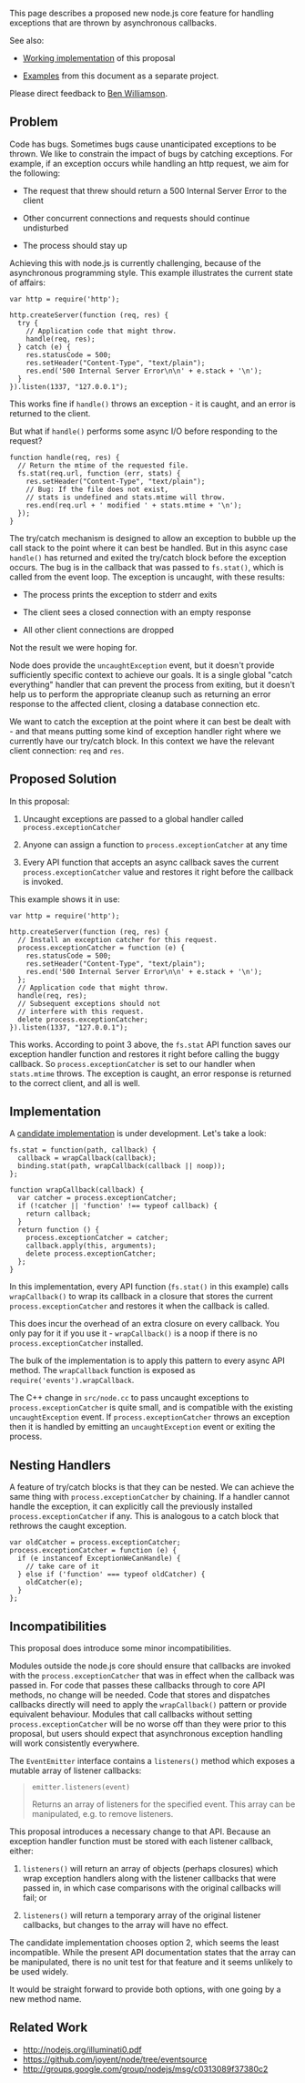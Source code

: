 This page describes a proposed new node.js core feature for handling exceptions that are thrown by asynchronous callbacks.

See also:

* [Working implementation][implementation] of this proposal

* [Examples][examples] from this document as a separate project.

Please direct feedback to [Ben Williamson](mailto:benw@pobox.com).

## Problem

Code has bugs. Sometimes bugs cause unanticipated exceptions to be thrown. We like to constrain the impact of bugs by catching exceptions. For example, if an exception occurs while handling an http request, we aim for the following:

* The request that threw should return a 500 Internal Server Error to the client

* Other concurrent connections and requests should continue undisturbed

* The process should stay up

Achieving this with node.js is currently challenging, because of the asynchronous programming style. This example illustrates the current state of affairs:

    var http = require('http');

    http.createServer(function (req, res) {
      try {
        // Application code that might throw.
        handle(req, res);
      } catch (e) {
        res.statusCode = 500;
        res.setHeader("Content-Type", "text/plain");
        res.end('500 Internal Server Error\n\n' + e.stack + '\n');
      }
    }).listen(1337, "127.0.0.1");

This works fine if `handle()` throws an exception - it is caught, and an error is returned to the client.

But what if `handle()` performs some async I/O before responding to the request?

    function handle(req, res) {
      // Return the mtime of the requested file.
      fs.stat(req.url, function (err, stats) {
        res.setHeader("Content-Type", "text/plain");
        // Bug: If the file does not exist,
        // stats is undefined and stats.mtime will throw.
        res.end(req.url + ' modified ' + stats.mtime + '\n');
      });
    }

The try/catch mechanism is designed to allow an exception to bubble up the call stack to the point where it can best be handled. But in this async case `handle()` has returned and exited the try/catch block before the exception occurs. The bug is in the callback that was passed to `fs.stat()`, which is called from the event loop. The exception is uncaught, with these results:

* The process prints the exception to stderr and exits

* The client sees a closed connection with an empty response

* All other client connections are dropped

Not the result we were hoping for.

Node does provide the `uncaughtException` event, but it doesn't provide sufficiently specific context to achieve our goals. It is a single global "catch everything" handler that can prevent the process from exiting, but it doesn't help us to perform the appropriate cleanup such as returning an error response to the affected client, closing a database connection etc.

We want to catch the exception at the point where it can best be dealt with - and that means putting some kind of exception handler right where we currently have our try/catch block. In this context we have the relevant client connection: `req` and `res`.

## Proposed Solution

In this proposal:

1. Uncaught exceptions are passed to a global handler called `process.exceptionCatcher`

2. Anyone can assign a function to `process.exceptionCatcher` at any time

3. Every API function that accepts an async callback saves the current `process.exceptionCatcher` value and restores it right before the callback is invoked.

This example shows it in use:

    var http = require('http');

    http.createServer(function (req, res) {
      // Install an exception catcher for this request.
      process.exceptionCatcher = function (e) {
        res.statusCode = 500;
        res.setHeader("Content-Type", "text/plain");
        res.end('500 Internal Server Error\n\n' + e.stack + '\n');
      };
      // Application code that might throw.
      handle(req, res);
      // Subsequent exceptions should not
      // interfere with this request.
      delete process.exceptionCatcher;
    }).listen(1337, "127.0.0.1");

This works. According to point 3 above, the `fs.stat` API function saves our exception handler function and restores it right before calling the buggy callback. So `process.exceptionCatcher` is set to our handler when `stats.mtime` throws. The exception is caught, an error response is returned to the correct client, and all is well.

## Implementation

A [candidate implementation][implementation] is under development. Let's take a look:

    fs.stat = function(path, callback) {
      callback = wrapCallback(callback);
      binding.stat(path, wrapCallback(callback || noop));
    };

    function wrapCallback(callback) {
      var catcher = process.exceptionCatcher;
      if (!catcher || 'function' !== typeof callback) {
        return callback;
      }
      return function () {
        process.exceptionCatcher = catcher;
        callback.apply(this, arguments);
        delete process.exceptionCatcher;
      };
    }

In this implementation, every API function (`fs.stat()` in this example) calls `wrapCallback()` to wrap its callback in a closure that stores the current `process.exceptionCatcher` and restores it when the callback is called.

This does incur the overhead of an extra closure on every callback. You only pay for it if you use it - `wrapCallback()` is a noop if there is no `process.exceptionCatcher` installed.

The bulk of the implementation is to apply this pattern to every async API method. The `wrapCallback` function is exposed as `require('events').wrapCallback`.

The C++ change in `src/node.cc` to pass uncaught exceptions to `process.exceptionCatcher` is quite small, and is compatible with the existing `uncaughtException` event. If `process.exceptionCatcher` throws an exception then it is handled by emitting an `uncaughtException` event or exiting the process.

## Nesting Handlers

A feature of try/catch blocks is that they can be nested. We can achieve the same thing with `process.exceptionCatcher` by chaining. If a handler cannot handle the exception, it can explicitly call the previously installed `process.exceptionCatcher` if any. This is analogous to a catch block that rethrows the caught exception. 

    var oldCatcher = process.exceptionCatcher;
    process.exceptionCatcher = function (e) {
      if (e instanceof ExceptionWeCanHandle) {
        // take care of it
      } else if ('function' === typeof oldCatcher) {
        oldCatcher(e);
      } 
    };

## Incompatibilities

This proposal does introduce some minor incompatibilities.

Modules outside the node.js core should ensure that callbacks are invoked with the `process.exceptionCatcher` that was in effect when the callback was passed in. For code that passes these callbacks through to core API methods, no change will be needed. Code that stores and dispatches callbacks directly will need to apply the `wrapCallback()` pattern or provide equivalent behaviour. Modules that call callbacks without setting `process.exceptionCatcher` will be no worse off than they were prior to this proposal, but users should expect that asynchronous exception handling will work consistently everywhere.

The `EventEmitter` interface contains a `listeners()` method which exposes a mutable array of listener callbacks:

> `emitter.listeners(event)`
> 
> Returns an array of listeners for the specified event. This array can be
> manipulated, e.g. to remove listeners.

This proposal introduces a necessary change to that API. Because an exception handler function must be stored with each listener callback, either:

1. `listeners()` will return an array of objects (perhaps closures) which wrap exception handlers along with the listener callbacks that were passed in, in which case comparisons with the original callbacks will fail; or

2. `listeners()` will return a temporary array of the original listener callbacks, but changes to the array will have no effect.

The candidate implementation chooses option 2, which seems the least incompatible. While the present API documentation states that the array can be manipulated, there is no unit test for that feature and it seems unlikely to be used widely.

It would be straight forward to provide both options, with one going by a new method name.

[implementation]: https://github.com/benw/node
[examples]: https://github.com/benw/async-catch-examples

## Related Work

* http://nodejs.org/illuminati0.pdf
* https://github.com/joyent/node/tree/eventsource
* http://groups.google.com/group/nodejs/msg/c0313089f37380c2

